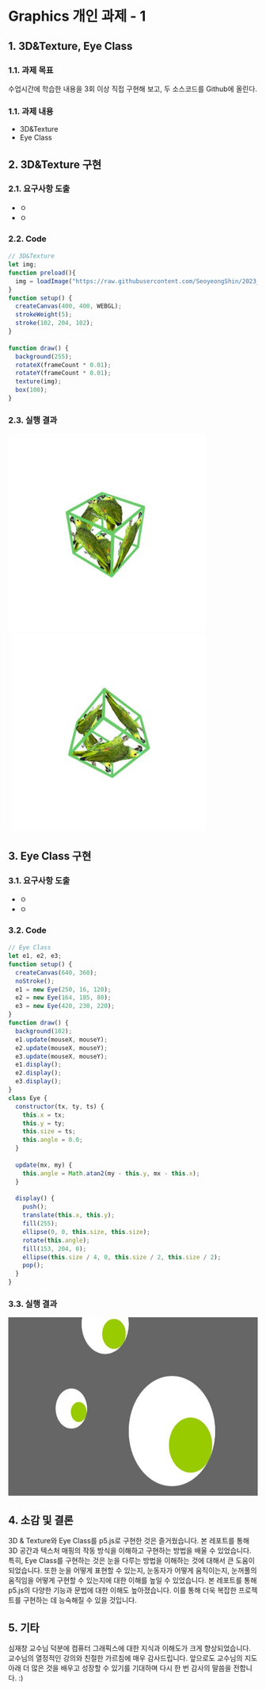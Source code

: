 # Graphics 개인 과제 - 1 

## 1. 3D&Texture, Eye Class

### 1.1. 과제 목표 
수업시간에 학습한 내용을 3회 이상 직접 구현해 보고, 두 소스코드를 Github에 올린다.
### 1.1. 과제 내용 
  * 3D&Texture
  * Eye Class

## 2. 3D&Texture 구현
### 2.1. 요구사항 도출
  * ㅇ
  * ㅇ
### 2.2. Code 
```javascript
// 3D&Texture
let img;
function preload(){
  img = loadImage("https://raw.githubusercontent.com/SeoyeongShin/2023_1Graphics/main/img/bird_parrot.png");
}
function setup() {
  createCanvas(400, 400, WEBGL);
  strokeWeight(5);
  stroke(102, 204, 102);
}

function draw() {
  background(255);
  rotateX(frameCount * 0.01);
  rotateY(frameCount * 0.01);
  texture(img);
  box(100);
}
```

### 2.3. 실행 결과
<img src="https://raw.githubusercontent.com/SeoyeongShin/2023_1Graphics/main/img/result/box_texture_result.jpg" width="400px" height="400px" title="boxTexture1" alt="boxTexture1"></img>
<img src="https://raw.githubusercontent.com/SeoyeongShin/2023_1Graphics/main/img/result/box_texture_2_result.jpg" width="400px" height="400px" title="boxTexture2" alt="boxTexture2"></img>
<br/>

## 3. Eye Class 구현
### 3.1. 요구사항 도출
  * ㅇ
  * ㅇ
### 3.2. Code 
```javascript
// Eye Class
let e1, e2, e3;
function setup() {
  createCanvas(640, 360);
  noStroke();
  e1 = new Eye(250, 16, 120);
  e2 = new Eye(164, 185, 80);
  e3 = new Eye(420, 230, 220);
}
function draw() {
  background(102);
  e1.update(mouseX, mouseY);
  e2.update(mouseX, mouseY);
  e3.update(mouseX, mouseY);
  e1.display();
  e2.display();
  e3.display();
}
class Eye {
  constructor(tx, ty, ts) {
    this.x = tx;
    this.y = ty;
    this.size = ts;
    this.angle = 0.0;
  }

  update(mx, my) {
    this.angle = Math.atan2(my - this.y, mx - this.x);
  }

  display() {
    push();
    translate(this.x, this.y);
    fill(255);
    ellipse(0, 0, this.size, this.size);
    rotate(this.angle);
    fill(153, 204, 0);
    ellipse(this.size / 4, 0, this.size / 2, this.size / 2);
    pop();
  }
}
```

### 3.3. 실행 결과
<img src="https://raw.githubusercontent.com/SeoyeongShin/2023_1Graphics/main/img/result/EyeClassResult.JPG" width="640px" height="360px" title="EyeClassResult" alt="EyeClassResult"></img>
<br/>

## 4. 소감 및 결론 
3D & Texture와 Eye Class를 p5.js로 구현한 것은 즐거웠습니다. 본 레포트를 통해 3D 공간과 텍스처 매핑의 작동 방식을 이해하고 구현하는 방법을 배울 수 있었습니다. 
특히, Eye Class를 구현하는 것은 눈을 다루는 방법을 이해하는 것에 대해서 큰 도움이 되었습니다. 
또한 눈을 어떻게 표현할 수 있는지, 눈동자가 어떻게 움직이는지, 눈꺼풀의 움직임을 어떻게 구현할 수 있는지에 대한 이해를 높일 수 있었습니다.
본 레포트를 통해 p5.js의 다양한 기능과 문법에 대한 이해도 높아졌습니다. 이를 통해 더욱 복잡한 프로젝트를 구현하는 데 능숙해질 수 있을 것입니다.

## 5. 기타 
심재창 교수님 덕분에 컴퓨터 그래픽스에 대한 지식과 이해도가 크게 향상되었습니다. 교수님의 열정적인 강의와 친절한 가르침에 매우 감사드립니다. 앞으로도 교수님의 지도 아래 더 많은 것을 배우고 성장할 수 있기를 기대하며 다시 한 번 감사의 말씀을 전합니다. :)
